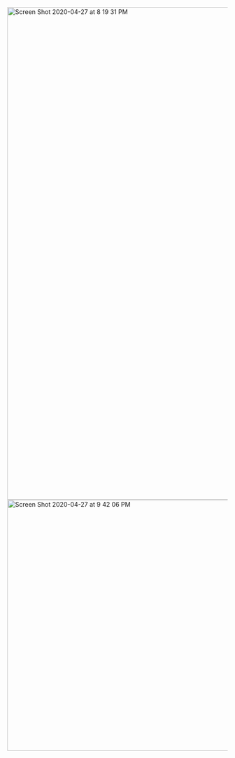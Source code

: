 
<img width="1126" alt="Screen Shot 2020-04-27 at 8 19 31 PM" src="https://user-images.githubusercontent.com/57469926/80441511-a883b380-88d0-11ea-8531-c86566c43f8e.png">



<img width="574" alt="Screen Shot 2020-04-27 at 9 42 06 PM" src="https://user-images.githubusercontent.com/57469926/80441311-4925a380-88d0-11ea-9ed4-8d65311ce21d.png">
